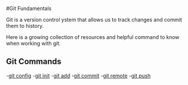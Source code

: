 #Git Fundamentals

Git is a version control ystem that allows us to track changes and commit them to history.

Here is a growing collection of resources and helpful command to know when working with git.

## Git Commands
-[git config](./commands/config.md)
-[git init](./commands/Init.md)
-[git add](./commands/Add.md)
-[git commit](./commands/Commit.md)
-[git remote](./commands/Remote.md)
-[git push](./commands/Push.md)